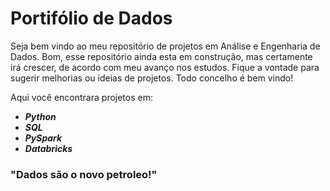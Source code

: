 # Portifólio de Dados

Seja bem vindo ao meu repositório de projetos em Análise e Engenharia de Dados. Bom, esse repositório ainda esta em construção, mas certamente irá crescer, de acordo com meu avanço nos estudos. Fique a vontade para sugerir melhorias ou ideias de projetos. Todo concelho é bem vindo!

Aqui você encontrara projetos em:
* **_Python_**
* **_SQL_**
* **_PySpark_**
* **_Databricks_**

### "Dados são o novo petroleo!"

